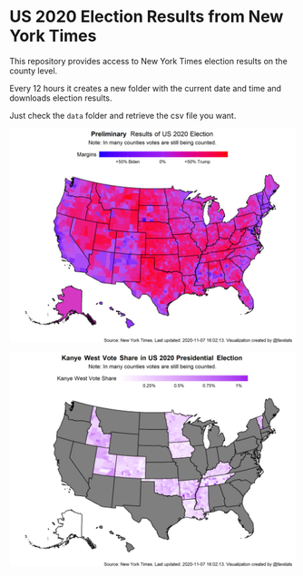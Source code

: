 US 2020 Election Results from New York Times
================

This repository provides access to New York Times election results on
the county level.

Every 12 hours it creates a new folder with the current date and time
and downloads election results.

Just check the `data` folder and retrieve the csv file you want.

![](images/us2020map.png)

![](images/kanye_map.png)

